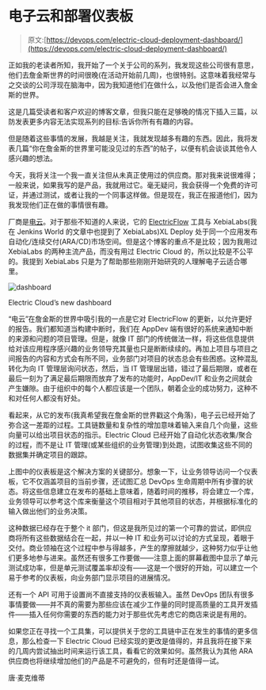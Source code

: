 # 电子云和部署仪表板

> 原文:[https://devops.com/electric-cloud-deployment-dashboard/](https://devops.com/electric-cloud-deployment-dashboard/)

正如我的老读者所知，我开始了一个关于公司的系列，我发现这些公司很有意思，他们去詹金斯世界的时间很晚(在活动开始前几周)，也很特别。这意味着我经常与之交谈的公司浮现在脑海中，因为我知道他们在做什么，以及他们是否会进入詹金斯的世界。

这是几篇受读者和客户欢迎的博客文章，但我只能在足够晚的情况下插入三篇，以防发表更多内容无法实现系列的目标:告诉你所有有趣的内容。

但是随着这些事情的发展，我越是关注，我就发现越多有趣的东西。因此，我将发表几篇“你在詹金斯的世界里可能没见过的东西”的帖子，以便有机会谈谈其他令人感兴趣的想法。

今天，我将关注一个我一直关注但从未真正使用过的供应商。那对我来说很难得；一般来说，如果我写的是产品，我就用过它。毫无疑问，我会获得一个免费的许可证，并通过测试，或者让我的一个同事这样做。但是现在，我正在报道他们，因为我发现他们正在做的事情很有趣。

厂商是[电云](http://electric-cloud.com/)。对于那些不知道的人来说，它的 [ElectricFlow](http://electric-cloud.com/products/electricflow/) 工具与 XebiaLabs(我在 Jenkins World 的文章中也提到了 XebiaLabs)XL Deploy 处于同一个应用发布自动化/连续交付(ARA/CD)市场空间。但是这个博客的重点不是比较；因为我用过 XebiaLabs 的两种主流产品，而没有用过 Electric Cloud 的，所以比较是不公平的。我提到 XebiaLabs 只是为了帮助那些刚刚开始研究的人理解电子云适合哪里。

![dashboard](../Images/22ec915fae50418e300ef67d8a3116f9.png)

Electric Cloud’s new dashboard

“电云”在詹金斯的世界中吸引我的一点是它对 ElectricFlow 的更新，以允许更好的报告。我们都知道当构建中断时，我们在 AppDev 端有很好的系统来通知中断的来源和问题的项目管理。但是，就像 IT 部门的传统做法一样，将这些信息提供给对该应用程序感兴趣的业务领导充其量也只是断断续续的。再加上项目与项目之间报告的内容和方式会有所不同，业务部门对项目的状态总会有些困惑。这种混乱转化为向 IT 管理层询问状态，然后，当 IT 管理层出错，错过了最后期限，或者在最后一刻为了满足最后期限而放弃了发布的功能时，AppDev/IT 和业务之间就会产生嫌隙。由于组织中的每个人都应该是一个团队，朝着企业的成功努力，这种不和对任何人都没有好处。

看起来，从它的发布(我真希望我在詹金斯的世界戳这个角落)，电子云已经开始了弥合这一差距的过程。工具链数量和复杂性的增加意味着输入来自几个向量，这些向量可以给出项目状态的指示。Electric Cloud 已经开始了自动化状态收集/聚合的过程，而不是让 IT 管理(或某些组织的业务管理)到处跑，试图收集这些不同的数据集并确定项目的跟踪。

上图中的仪表板是这个解决方案的关键部分。想象一下，让业务领导访问一个仪表板，它不仅涵盖项目的当前步骤，还试图汇总 DevOps 生命周期中所有步骤的状态。将这些信息建立在发布的基础上意味着，随着时间的推移，将会建立一个库，业务领导可以参考这个库来衡量这个项目相对于其他项目的状态，并根据标准化的输入做出他们的业务决策。

这种数据已经存在于整个 it 部门，但这是我所见过的第一个可靠的尝试，即供应商将所有这些数据结合在一起，并以一种 IT 和业务可以讨论的方式呈现，着眼于交付。商业领袖在这个过程中参与得越多，产生的摩擦就越少，这种努力似乎让他们更多地参与进来。虽然还有很多工作要做——注意上面的屏幕截图中显示了单元测试成功率，但是单元测试覆盖率却没有——这是一个很好的开始，可以建立一个易于参考的仪表板，向业务部门显示项目的进展情况。

还有一个 API 可用于设置尚不直接支持的仪表板输入。虽然 DevOps 团队有很多事情要做——并不真的需要为那些应该在减少工作量的同时提高质量的工具开发插件——插入任何你需要的东西的能力对于那些优先考虑它的商店来说是有用的。

如果您正在寻找一个工具集，可以提供关于您的工具链中正在发生的事情的更多信息，那么检查一下 Electric Cloud 已经实现的更改是值得的，并且我将在接下来的几周内尝试抽出时间来运行该工具，看看它的效果如何。虽然我认为其他 ARA 供应商也将继续增加他们的产品是不可避免的，但有时还是值得一试。

唐·麦克维蒂
